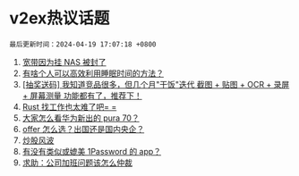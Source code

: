 # v2ex热议话题

`最后更新时间：2024-04-19 17:07:18 +0800`

1. [宽带因为挂 NAS 被封了](https://www.v2ex.com/t/1033800)
1. [有啥个人可以高效利用睡眠时间的方法？](https://www.v2ex.com/t/1033796)
1. [[抽奖送码] 我知道竞品很多，但几个月"干饭"迭代 截图 + 贴图 + OCR + 录屏 + 屏幕测量 功能都有了，推荐下！](https://www.v2ex.com/t/1033803)
1. [Rust 找工作也太难了吧= =](https://www.v2ex.com/t/1033729)
1. [大家怎么看华为新出的 pura 70？](https://www.v2ex.com/t/1033931)
1. [offer 怎么选？出国还是国内央企？](https://www.v2ex.com/t/1033840)
1. [炒股风波](https://www.v2ex.com/t/1033945)
1. [有没有类似或媲美 1Password 的 app？](https://www.v2ex.com/t/1033795)
1. [求助：公司加班问题该怎么仲裁](https://www.v2ex.com/t/1033844)

